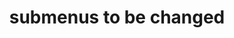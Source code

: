 ---
layout: page
title: submenus to be changed
nav: false #set to true to show this tab, set to false to hide this tab
nav_order: 6
dropdown: true
children: 
    - title: publications
      permalink: /publications/
    - title: divider
    - title: projects
      permalink: /projects/
    - title: XXXXX
      permalink: /XXXXX/
---
